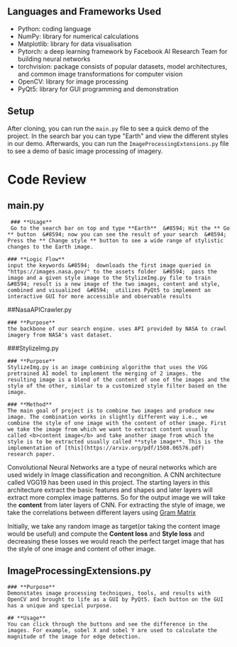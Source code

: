 ## Languages and Frameworks Used 
  * Python: coding language
  * NumPy: library for numerical calculations
  * Matplotlib: library for data visualisation
  * Pytorch: a deep learning framework by Facebook AI Research Team for building neural networks
  * torchvision: package consists of popular datasets, model architectures, and common image transformations for computer vision
  * OpenCV: library for image processing
  * PyQt5: library for GUI programming and demonstration

## Setup
  After cloning, you can run the `main.py` file to see a quick demo of the project. In the search bar you can type "Earth" and view the different styles in our demo. Afterwards, you can run the `ImageProcessingExtensions.py` file to see a demo of basic image processing of imagery. 


# Code Review

  ## main.py
     ### **Usage**
     Go to the search bar on top and type **Earth**  &#8594; Hit the ** Go ** button  &#8594; now you can see the result of your search  &#8594; Press the ** Change style ** button to see a wide range of stylistic changes to the Earth image. 

    ### **Logic Flow**
    input the keywords &#8594;  downloads the first image queried in "https://images.nasa.gov/" to the assets folder  &#8594;  pass the image and a given style image to the StylizeImg.py file to train &#8594; result is a new image of the two images, content and style, combined and visualized  &#8594;  utilizes PyQt5 to implement an interactive GUI for more accessible and observable results


  ##NasaAPICrawler.py

    ### **Purpose**
    the backbone of our search engine. uses API provided by NASA to crawl imagery from NASA's vast dataset.  


  ###StylizeImg.py

    ### **Purpose**
    StylizeImg.py is an image combining algorithm that uses the VGG pretrained AI model to implement the merging of 2 images. the resulting image is a blend of the content of one of the images and the style of the other, similar to a customized style filter based on the image. 

    ### **Method**
    The main goal of project is to combine two images and produce new image. The combination works in slightly different way i.e., we combine the style of one image with the content of other image. First we take the image from which we want to extract content usually     called <b>content image</b> and take another image from which the style is to be extracted usually called **style image**. This is the implementation of [this](https://arxiv.org/pdf/1508.06576.pdf) research paper.  
  
  Convolutional Neural Networks are a type of neural networks which are used widely in Image classification and recongnition. A CNN architecture called VGG19 has been used in this project. The starting layers in this architecture extract the basic features and shapes and later layers will extract more complex image patterns. So for the output image we will take the **content** from later layers of CNN. For extracting the style of image, we take the correlations between different layers using [Gram Matrix](https://en.wikipedia.org/wiki/Gramian_matrix)
  
 Initially, we take any random image as target(or taking the content image would be useful) and compute the **Content loss** and **Style loss** and decreasing these losses we would reach the perfect target image that has the style of one image and content of other image.


  ## ImageProcessingExtensions.py

    ### **Purpose**
    Demonstates image processing techniques, tools, and results with OpenCV and brought to life as a GUI by PyQt5. Each button on the GUI has a unique and special purpose. 

    ## **Usage**
    You can click through the buttons and see the difference in the images. For example, sobel X and sobel Y are used to calculate the magnitude of the image for edge detection. 


 
